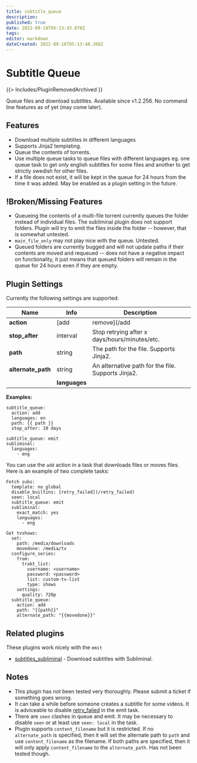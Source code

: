 ```yaml
---
title: subtitle_queue
description: 
published: true
date: 2022-09-18T05:13:43.078Z
tags: 
editor: markdown
dateCreated: 2022-09-18T05:13:40.368Z
---
```


# Subtitle Queue
{{> Includes/PluginRemovedArchived }}

Queue files and download subtitles. Available since v1.2.256. No command line features as of yet (may come later).

## Features
 * Download multiple subtitles in different languages
 * Supports Jinja2 templating.
 * Queue the contents of torrents.
 * Use multiple queue tasks to queue files with different languages eg. one queue task to get only english subtitles for some files and another to get strictly swedish for other files.
 * If a file does not exist, it will be kept in the queue for 24 hours from the time it was added. May be enabled as a plugin setting in the future.

## !Broken/Missing Features
 
 * Queueing the contents of a multi-file torrent currently queues the folder instead of individual files. The subliminal plugin does not support folders. Plugin will try to emit the files inside the folder -- however, that is somewhat untested.
 * `main_file_only` may not play nice with the queue. Untested.
 * Queued folders are currently bugged and will not update paths if their contents are moved and requeued -- does not have a negative impact on functionality, it just means that queued folders will remain in the queue for 24 hours even if they are empty.

## Plugin Settings
Currently the following settings are supported:

| **Name** | **Info** | **Description** |
| --- | --- | --- |
| **action** | [add|remove](/add|remove) |  Add or remove items to/from the queue.  |
| **stop_after** |  interval  |  Stop retrying after x days/hours/minutes/etc.  |
| **path** | string | The path for the file. Supports Jinja2.  |
| **alternate_path** | string | An alternative path for the file. Supports Jinja2.  |
||**languages**||string or array||Either a single language or a list of languages (as IETF codes -- defaults to "en" [English](/English)).

**Examples:**

```
subtitle_queue:
  action: add
  languages: en
  path: {{ path }}
  stop_after: 10 days
```

```
subtitle_queue: emit
subliminal:
  languages:
    - eng
```

You can use the `add` action in a task that downloads files or moves files. Here is an example of two complete tasks:

```
Fetch subs:
  template: no_global
  disable_builtins: [retry_failed](/retry_failed)
  seen: local
  subtitle_queue: emit
  subliminal:
    exact_match: yes
    languages:
      - eng

Get tvshows:
  set:
    path: /media/downloads
    movedone: /media/tv
  configure_series:
    from:
      trakt_list:
        username: <username>
        password: <password>
        list: custom-tv-list
        type: shows
    settings:
      quality: 720p
  subtitle_queue:
    action: add
    path: "{{path}}"
    alternate_path: "{{movedone}}"
```

## Related plugins
These plugins work nicely with the `emit`

 * [subtitles_subliminal](/Plugins/subliminal) - Download subtitles with Subliminal.

## Notes
 * This plugin has not been tested very thoroughly. Please submit a ticket if something goes wrong.
 * It can take a while before someone creates a subtitle for some videos. It is adviceable to disable [retry_failed](/Plugins/retry_failed) in the emit task.
 * There are `seen` clashes in queue and emit. It may be necessary to disable `seen` or at least use `seen: local` in the task.
 * Plugin supports `content_filename` but it is restricted. If no `alternate_path` is specified, then it will set the alternate path to `path` and use `content_filename` as the filename. If both paths are specified, then it will only apply `content_filename` to the `alternate_path`. Has not been tested though.